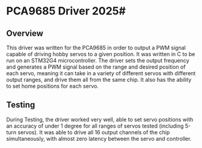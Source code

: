 # PCA9685 Driver 2025#

## Overview ##

This driver was written for the PCA9685 in order to output a PWM signal capable of driving 
hobby servos to a given position. It was written in C to be run on an STM32G4 microcontroller. 
The driver sets the output frequency and generates a PWM signal based on the range and desired 
position of each servo, meaning it can take in a variety of different servos with different 
output ranges, and drive them all from the same chip. It also has the ability to set home 
positions for each servo.

## Testing ##

During Testing, the driver worked very well, able to set servo positions with an accuracy of 
under 1 degree for all ranges of servos tested (including 5-turn servos). It was able to drive
all 16 output channels of the chip simultaneously, with almost zero latency between the servo 
and controller.
